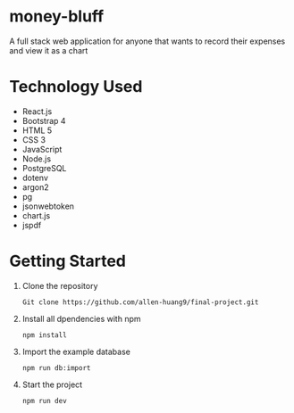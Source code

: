 # money-bluff

A full stack web application for anyone that wants to record their expenses and view it as a chart

# Technology Used
* React.js
* Bootstrap 4
* HTML 5
* CSS 3
* JavaScript
* Node.js
* PostgreSQL
* dotenv
* argon2
* pg
* jsonwebtoken
* chart.js
* jspdf

# Getting Started
1. Clone the repository
   ```
   Git clone https://github.com/allen-huang9/final-project.git
   ```
2. Install all dpendencies with npm
   ```
   npm install
   ```
3. Import the example database
   ```
   npm run db:import
   ```
4. Start the project
   ```
   npm run dev
   ```
